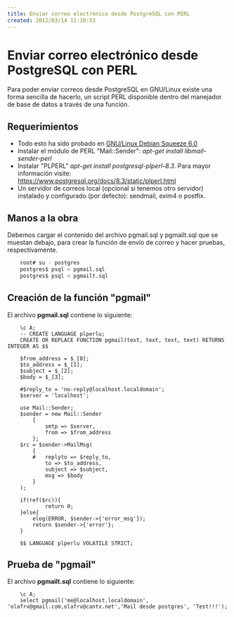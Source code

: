 ```yaml
---
title: Enviar correo electrónico desde PostgreSQL con PERL
created: 2012/03/14 11:18:53
---
```


# Enviar correo electrónico desde PostgreSQL con PERL

Para poder enviar correos desde PostgreSQL en GNU/Linux existe una forma sencilla de hacerlo, un script PERL disponible dentro del manejador de base de datos a través de una función.

## Requerimientos

  * Todo esto ha sido probado en [GNU/Linux Debian Squeeze 6.0](https://www.debian.org)
  * Instalar el módulo de PERL "Mail::Sender": _apt-get install libmail-sender-perl_
  * Instalar "PLPERL" _apt-get install postgresql-plperl-8.3_. Para mayor información visite: <https://www.postgresql.org/docs/8.3/static/plperl.html>
  * Un servidor de correos local (opcional si tenemos otro servidor) instalado y configurado (por defecto): sendmail, exim4 o postfix.

## Manos a la obra

Debemos cargar el contenido del archivo pgmail.sql y pgmailt.sql que se muestan debajo, para crear la función de envío de correo y hacer pruebas, respectivamente. 

```bash
    root# su - postgres
    postgres$ psql < pgmail.sql 
    postgres$ psql < pgmailt.sql 
```

## Creación de la función "pgmail"

El archivo **pgmail.sql** contiene lo siguiente: 

```
    \c A;
    -- CREATE LANGUAGE plperlu;
    CREATE OR REPLACE FUNCTION pgmail(text, text, text, text) RETURNS INTEGER AS $$
    
    $from_address = $_[0];
    $to_address = $_[1];
    $subject = $_[2];
    $body = $_[3];
    
    #$reply_to = 'no-reply@localhost.localdomain';
    $server = 'localhost';
    
    use Mail::Sender;
    $sender = new Mail::Sender
    	{
    		smtp => $server, 
    		from => $from_address
    	};
    $rc = $sender->MailMsg(
    	{
    	#	replyto => $reply_to,
    		to => $to_address,
    		subject => $subject,
    		msg => $body
    	}
    );
    
    if(ref($rc)){
            return 0;
    }else{
    	elog(ERROR, $sender->{'error_msg'});
    	return $sender->{'error'};
    }
    
    $$ LANGUAGE plperlu VOLATILE STRICT;
```

## Prueba de "pgmail"

El archivo **pgmailt.sql** contiene lo siguiente: 

``` 
    \c A;
    select pgmail('me@localhost.localdomain', 'olafrv@gmail.com,olafrv@cantv.net','Mail desde postgres', 'Test!!!');
```
